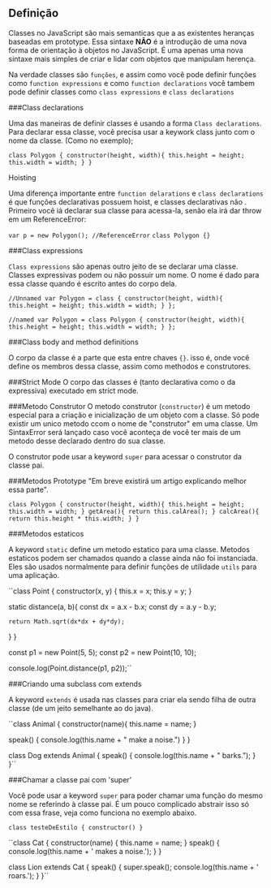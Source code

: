 ## Definição
Classes no JavaScript são mais semanticas que a as existentes heranças baseadas em prototype. Essa sintaxe **NÃO** é a introdução de uma nova forma de orientação à objetos no JavaScript. É uma apenas uma nova sintaxe mais simples de criar e lidar com objetos que manipulam herença.

Na verdade classes são `funções`, e assim como você pode definir funções como `function expressions` e como `function declarations` você tambem pode definir classes como `class expressions` e `class declarations`

###Class declarations

Uma das maneiras de definir classes é usando a forma `Class declarations`. Para declarar essa classe, você precisa usar a keywork class junto com o nome da classe. (Como no exemplo);

``class Polygon {
   constructor(height, width){
      this.height = height;
      this.width = width;
   }
}``

Hoisting

Uma diferença importante entre `function delarations` e `class declarations` é que funções declarativas possuem hoist, e classes declarativas não . Primeiro você iá declarar sua classe para acessa-la, senão ela irá dar throw em um ReferenceError:

``var p = new Polygon(); //ReferenceError``
``class Polygon {} ``

###Class expressions

`Class expressions` são apenas outro jeito de se declarar uma classe. Classes expressivas podem ou não possuir um nome. O nome é dado para essa classe quando é escrito antes do corpo dela.

``//Unnamed
var Polygon = class {
   constructor(height, width){
    this.height = height;
    this.width = width;
   }
};`` 

``//named
var Polygon = class Polygon {
   constructor(height, width){
    this.height = height;
    this.width = width;
   }
};`` 


###Class body and method definitions

O corpo da classe é a parte que esta entre chaves `{}`. isso é, onde você define os membros dessa classe, assim como methodos e construtores.

###Strict Mode
O corpo das classes é (tanto declarativa como o da expressiva) executado em strict mode.

###Metodo Construtor
O metodo construtor (`constructor`) é um metodo especial para a criação e inicialização de um objeto com a classe. Só pode existir um unico metodo ccom o nome de "construtor" em uma classe. Um SintaxError será lançado caso você aconteça de você ter mais de um metodo desse declarado dentro do sua classe.

O construtor pode usar a keyword `super` para acessar o construtor da classe pai.

###Metodos Prototype
"Em breve existirá um artigo explicando melhor essa parte".

``class Polygon {
  constructor(height, width){
    this.height = height;
    this.width = width;
  }
  getArea(){
    return this.calArea();
  }
  calcArea(){
    return this.height * this.width;
  }
}``

###Metodos estaticos

A keyword `static` define um metodo estatico para uma classe. Metodos estaticos podem ser chamados quando a classe ainda não foi instanciada. Eles são usados normalmente para definir funções de utilidade `utils` para uma aplicação. 

``class Point {
  constructor(x, y) {
    this.x = x;
    this.y = y;
  }
  
  static distance(a, b){
    const dx = a.x - b.x;
    const dy = a.y - b.y;
    
    return Math.sqrt(dx*dx + dy*dy);
  }
}

const p1 = new Point(5, 5);
const p2 = new Point(10, 10);

console.log(Point.distance(p1, p2));``

###Criando uma subclass com extends

A keyword `extends` é usada nas classes para criar ela sendo filha de outra classe (de um jeito semelhante ao do java).


``class Animal {
  constructor(name){
    this.name = name;
  }
  
  speak() {
    console.log(this.name + " make a noise.")
  }
}

class Dog extends Animal {
  speak() {
    console.log(this.name + " barks.");
  }
}``

###Chamar a classe pai com 'super'

Você pode usar a keyword `super` para poder chamar uma função do mesmo nome se referindo à classe pai. É um pouco complicado abstrair isso só com essa frase, veja como funciona no exemplo abaixo.


``class testeDeEstilo {
  constructor()
}``

``class Cat { 
    constructor(name) {
      this.name = name;
    }
    speak() {
      console.log(this.name + ' makes a noise.');
    }
}

class Lion extends Cat {
  speak() {
    super.speak();
    console.log(this.name + ' roars.');
  }
}``

